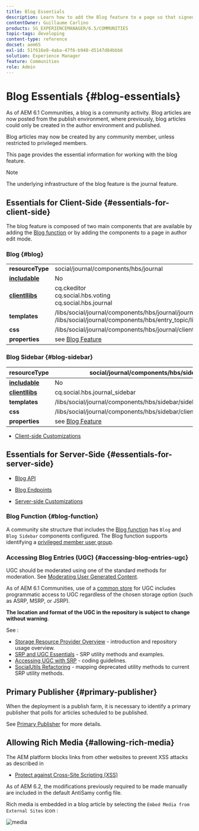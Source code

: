 ```yaml
---
title: Blog Essentials
description: Learn how to add the Blog feature to a page so that signed-in community members can post blog articles.
contentOwner: Guillaume Carlino
products: SG_EXPERIENCEMANAGER/6.5/COMMUNITIES
topic-tags: developing
content-type: reference
docset: aem65
exl-id: 51f616e8-4aba-47f6-b948-d5147d84bbb6
solution: Experience Manager
feature: Communities
role: Admin
---
```

# Blog Essentials {#blog-essentials}

As of AEM 6.1 Communities, a blog is a community activity. Blog articles are now posted from the publish environment, where previously, blog articles could only be created in the author environment and published.

Blog articles may now be created by any community member, unless restricted to privileged members.

This page provides the essential information for working with the blog feature.

>[!NOTE]
>
>The underlying infrastructure of the blog feature is the journal feature.

## Essentials for Client-Side {#essentials-for-client-side}

The blog feature is composed of two main components that are available by adding the [Blog function](/help/communities/functions.md#blog-function) or by adding the components to a page in author edit mode.

### Blog {#blog}

<table>
 <tbody>
  <tr>
   <td> <strong>resourceType</strong></td>
   <td>social/journal/components/hbs/journal</td>
  </tr>
  <tr>
   <td> <a href="/help/communities/scf.md#add-or-include-a-communities-component"><strong>includable</strong></a></td>
   <td>No</td>
  </tr>
  <tr>
   <td> <a href="/help/communities/clientlibs.md"><strong>clientllibs</strong></a></td>
   <td>cq.ckeditor<br /> cq.social.hbs.voting<br /> cq.social.hbs.journal</td>
  </tr>
  <tr>
   <td> <strong>templates</strong></td>
   <td> /libs/social/journal/components/hbs/journal/journal.hbs<br /> /libs/social/journal/components/hbs/entry_topic/list-item.hbs</td>
  </tr>
  <tr>
   <td> <strong>css</strong></td>
   <td> /libs/social/journal/components/hbs/journal/clientlibs/journal.css</td>
  </tr>
  <tr>
   <td><strong> properties</strong></td>
   <td>see <a href="/help/communities/blog-feature.md">Blog Feature</a></td>
  </tr>
 </tbody>
</table>

### Blog Sidebar {#blog-sidebar}

|  **resourceType** |social/journal/components/hbs/sidebar |
|---|---|
|  [**includable**](/help/communities/scf.md#add-or-include-a-communities-component) |No |
|  [**clientllibs**](/help/communities/clientlibs.md) |cq.social.hbs.journal_sidebar |
|  **templates** | /libs/social/journal/components/hbs/sidebar/sidebar.hbs |
|  **css** | /libs/social/journal/components/hbs/sidebar/clientlibs/sidebar.css |
| **properties** |see [Blog Feature](/help/communities/blog-feature.md) |

* [Client-side Customizations](/help/communities/client-customize.md)

## Essentials for Server-Side {#essentials-for-server-side}

* [Blog API](https://developer.adobe.com/experience-manager/reference-materials/6-5/javadoc/com/adobe/cq/social/journal/client/api/package-summary.html)

* [Blog Endpoints](https://developer.adobe.com/experience-manager/reference-materials/6-5/javadoc/com/adobe/cq/social/journal/client/endpoints/package-summary.html)

* [Server-side Customizations](/help/communities/server-customize.md)

### Blog Function {#blog-function}

A community site structure that includes the [Blog function](/help/communities/functions.md#blog-function) has `Blog` and `Blog Sidebar` components configured. The Blog function supports identifying a [privileged member user group](/help/communities/users.md#privileged-members-group).

### Accessing Blog Entries (UGC) {#accessing-blog-entries-ugc}

UGC should be moderated using one of the standard methods for moderation.
See [Moderating User Generated Content](/help/communities/moderate-ugc.md).

As of AEM 6.1 Communities, use of a [common store](/help/communities/working-with-srp.md) for UGC includes programmatic access to UGC regardless of the chosen storage option (such as ASRP, MSRP, or JSRP).

**The location and format of the UGC in the repository is subject to change without warning**.

See :

* [Storage Resource Provider Overview](/help/communities/srp.md) - introduction and repository usage overview.
* [SRP and UGC Essentials](/help/communities/srp-and-ugc.md) - SRP utility methods and examples.
* [Accessing UGC with SRP](/help/communities/accessing-ugc-with-srp.md) - coding guidelines.
* [SocialUtils Refactoring](/help/communities/socialutils.md) - mapping deprecated utility methods to current SRP utility methods.

## Primary Publisher {#primary-publisher}

When the deployment is a publish farm, it is necessary to identify a primary publisher that polls for articles scheduled to be published.

See [Primary Publisher](/help/communities/deploy-communities.md#primary-publisher) for more details.

## Allowing Rich Media {#allowing-rich-media}

The AEM platform blocks links from other websites to prevent XSS attacks as described in

* [Protect against Cross-Site Scripting (XSS)](/help/sites-developing/security.md#protect-against-cross-site-scripting-xss)

As of AEM 6.2, the modifications previously required to be made manually are included in the default AntiSamy config file.

Rich media is embedded in a blog article by selecting the `Embed Media from External Sites` icon :

![media](assets/media-icon.png)
